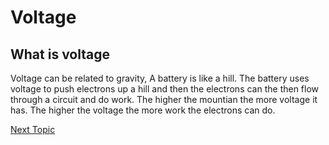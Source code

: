 # Voltage 

## What is voltage

Voltage can be related to gravity, A battery is like a hill. The battery uses voltage to push electrons up a hill and then the electrons can the then flow through a circuit and do work. The higher the mountian the more voltage it has. The higher the voltage the more work the electrons can do.


[Next Topic](/circuit%20elements/ideal-circuit-elements.md)